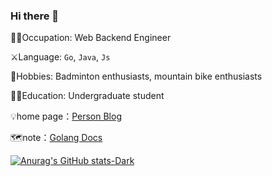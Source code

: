 ### Hi there 👋



:pouting_man:Occupation: Web Backend Engineer

:crossed_swords:Language: `Go`, `Java`, `Js`

:badminton:Hobbies: Badminton enthusiasts, mountain bike enthusiasts

:man_student:Education: Undergraduate student

:bulb:home page：[Person Blog](https://www.vegetableprogrammer.top/)

🗺️note：[Golang Docs](https://golang.halfiisland.com/)

[![Anurag's GitHub stats-Dark](https://github-readme-stats.vercel.app/api?username=246859&show_icons=true&theme=dark#gh-dark-mode-only)](https://github.com/anuraghazra/github-readme-stats#gh-dark-mode-only)
